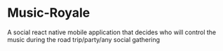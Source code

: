 # Music-Royale
A social react native mobile application that decides who will control the music during the road trip/party/any social gathering
